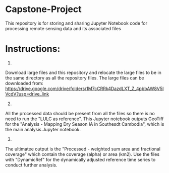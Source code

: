 # Capstone-Project
This repository is for storing and sharing Jupyter Notebook code for processing remote sensing data and its associated files

# Instructions:

1. 

Download large files and this repository and relocate the large files to be in the same directory as all the repository files. The 
large files can be downloaded from: 
https://drive.google.com/drive/folders/1M7cCRRk4DazdLXT_Z_4pbbAW8V5IVcdV?usp=drive_link

2.

All the processed data should be present from all the files so there is no need to run the "LULC as reference". This Jupyter notebook
outputs GeoTiff for the "Analysis - Mapping Dry Season IA in Southesdt Cambodia", which is the main analysis Jupyter notebook.

3.

The ultimatee output is the "Processed - weighted sum area and fractional coverage" which contain the coverage (alpha) or area (km2).
Use the files with "DynamicRef" for the dynamically adjusted reference time series to conduct further analysis.  
